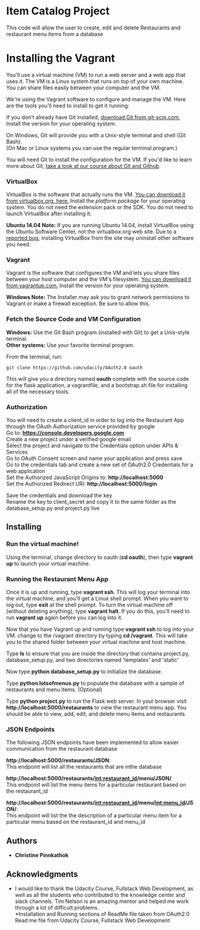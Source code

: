# Item Catalog Project

This code will allow the user to create, edit and delete Restaurants and restaurant menu items from a database

# Installing the Vagrant

You'll use a virtual machine (VM) to run a web server and a web app that uses it. The VM is a Linux system that runs on top of your own machine.  You can share files easily between your computer and the VM.

We're using the Vagrant software to configure and manage the VM. Here are the tools you'll need to install to get it running:



If you don't already have Git installed, [download Git from git-scm.com.](http://git-scm.com/downloads) Install the version for your operating system.

On Windows, Git will provide you with a Unix-style terminal and shell (Git Bash).  
(On Mac or Linux systems you can use the regular terminal program.)

You will need Git to install the configuration for the VM. If you'd like to learn more about Git, [take a look at our course about Git and Github](http://www.udacity.com/course/ud775).

### VirtualBox

VirtualBox is the software that actually runs the VM. [You can download it from virtualbox.org, here.](https://www.virtualbox.org/wiki/Downloads)  Install the *platform package* for your operating system.  You do not need the extension pack or the SDK. You do not need to launch VirtualBox after installing it.

**Ubuntu 14.04 Note:** If you are running Ubuntu 14.04, install VirtualBox using the Ubuntu Software Center, not the virtualbox.org web site. Due to a [reported bug](http://ubuntuforums.org/showthread.php?t=2227131), installing VirtualBox from the site may uninstall other software you need.

### Vagrant

Vagrant is the software that configures the VM and lets you share files between your host computer and the VM's filesystem.  [You can download it from vagrantup.com.](https://www.vagrantup.com/downloads) Install the version for your operating system.

**Windows Note:** The Installer may ask you to grant network permissions to Vagrant or make a firewall exception. Be sure to allow this.

### Fetch the Source Code and VM Configuration

**Windows:** Use the Git Bash program (installed with Git) to get a Unix-style terminal.  
**Other systems:** Use your favorite terminal program.

From the terminal, run:

    git clone https://github.com/udacity/OAuth2.0 oauth

This will give you a directory named **oauth** complete with the source code for the flask application, a vagrantfile, and a bootstrap.sh file for installing all of the necessary tools. 

### Authorization
You will need to create a client_id in order to log into the Restaurant App through the OAuth Authorization service provided by google  
Go to: **https://console.developers.google.com**  
Create a new project under a verified google email  
Select the project and navigate to the Credentials option under APIs & Services  
Go to OAuth Consent screen and name your application and press save  
Go to the credentials tab and create a new set of OAuth2.0 Credentials for a web application  
Set the Authorized JavaScript Origins to:
**http://localhost:5000**  
Set the Authorized Redirect URI:
**http://localhost:5000/login**  

Save the credentials and download the key  
Rename the key to client_secret and copy it to the same folder as the database_setup.py and project.py live  

## Installing

### Run the virtual machine!

Using the terminal, change directory to oauth (**cd oauth**), then type **vagrant up** to launch your virtual machine.


### Running the Restaurant Menu App
Once it is up and running, type **vagrant ssh**. This will log your terminal into the virtual machine, and you'll get a Linux shell prompt. When you want to log out, type **exit** at the shell prompt.  To turn the virtual machine off (without deleting anything), type **vagrant halt**. If you do this, you'll need to run **vagrant up** again before you can log into it.


Now that you have Vagrant up and running type **vagrant ssh** to log into your VM.  change to the /vagrant directory by typing **cd /vagrant**. This will take you to the shared folder between your virtual machine and host machine.

Type **ls** to ensure that you are inside the directory that contains project.py, database_setup.py, and two directories named 'templates' and 'static'

Now type **python database_setup.py** to initialize the database.

Type **python lotsofmenus.py** to populate the database with a sample of restaurants and menu items. (Optional)

Type **python project.py** to run the Flask web server. In your browser visit **http://localhost:5000/restaurants** to view the restaurant menu app.  You should be able to view, add, edit, and delete menu items and restaurants.

### JSON Endpoints
The following JSON endpoints have been implemented to allow easier communication from the restaurant database

**http://localhost:5000/restaurants/JSON**:  
This endpoint will list all the restaurants that are inthe database

**http://localhost:5000/restaurants/<int:restaurant_id>/menu/JSON/**  
This endpoint will list the menu items for a particular restaurant based on the restaurant_id

**http://localhost:5000/restaurants/<int:restaurant_id>/menu/<int:menu_id>/JSON/**:  
This endpoint will list the the description of a particular menu item for a particular menu based on the restaurant_id and menu_id


## Authors

* **Christine Pinnkathok** 

## Acknowledgments

* I would like to thank the Udacity Course, Fullstack Web Development, as well as all the students who contributed to the knowledge center and slack channels. Tim Nelson is an amazing mentor and helped me work through a lot of difficult problems.  
*Installation and Running sections of ReadMe file taken from OAuth2.0 Read me file from Udacity Course, Fullstack Web Development
